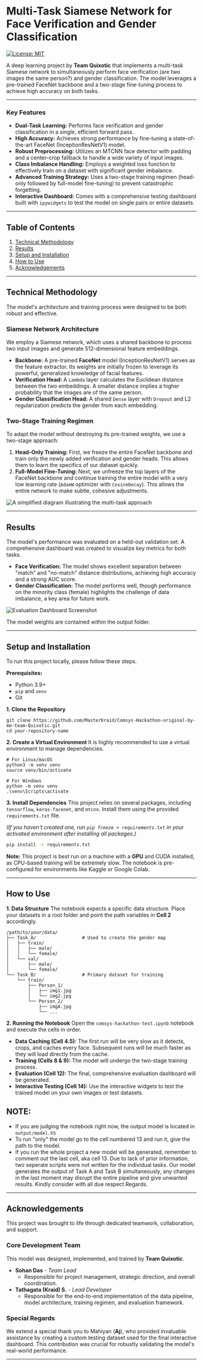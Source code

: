 # Multi-Task Siamese Network for Face Verification and Gender Classification

[![License: MIT](https://img.shields.io/badge/License-MIT-yellow.svg)](https://opensource.org/licenses/MIT)

A deep learning project by **Team Quixotic** that implements a multi-task Siamese network to simultaneously perform face verification (are two images the same person?) and gender classification. The model leverages a pre-trained FaceNet backbone and a two-stage fine-tuning process to achieve high accuracy on both tasks.

---

### Key Features

-   **Dual-Task Learning:** Performs face verification and gender classification in a single, efficient forward pass.
-   **High Accuracy:** Achieves strong performance by fine-tuning a state-of-the-art FaceNet (InceptionResNetV1) model.
-   **Robust Preprocessing:** Utilizes an MTCNN face detector with padding and a center-crop fallback to handle a wide variety of input images.
-   **Class Imbalance Handling:** Employs a weighted loss function to effectively train on a dataset with significant gender imbalance.
-   **Advanced Training Strategy:** Uses a two-stage training regimen (head-only followed by full-model fine-tuning) to prevent catastrophic forgetting.
-   **Interactive Dashboard:** Comes with a comprehensive testing dashboard built with `ipywidgets` to test the model on single pairs or entire datasets.

---

## Table of Contents
1.  [Technical Methodology](#technical-methodology)
2.  [Results](#results)
3.  [Setup and Installation](#setup-and-installation)
4.  [How to Use](#how-to-use)
5.  [Acknowledgements](#acknowledgements)

---

## Technical Methodology

The model's architecture and training process were designed to be both robust and effective.

### Siamese Network Architecture
We employ a Siamese network, which uses a shared backbone to process two input images and generate 512-dimensional feature embeddings.

-   **Backbone:** A pre-trained **FaceNet** model (InceptionResNetV1) serves as the feature extractor. Its weights are initially frozen to leverage its powerful, generalized knowledge of facial features.
-   **Verification Head:** A `Lambda` layer calculates the Euclidean distance between the two embeddings. A smaller distance implies a higher probability that the images are of the same person.
-   **Gender Classification Head:** A shared `Dense` layer with `Dropout` and L2 regularization predicts the gender from each embedding.

### Two-Stage Training Regimen
To adapt the model without destroying its pre-trained weights, we use a two-stage approach:

1.  **Head-Only Training:** First, we freeze the entire FaceNet backbone and train only the newly added verification and gender heads. This allows them to learn the specifics of our dataset quickly.
2.  **Full-Model Fine-Tuning:** Next, we unfreeze the top layers of the FaceNet backbone and continue training the entire model with a very low learning rate (`AdamW` optimizer with `CosineDecay`). This allows the entire network to make subtle, cohesive adjustments.

 
![A simplified diagram illustrating the multi-task approach](img/diag.jpg)

---

## Results

The model's performance was evaluated on a held-out validation set. A comprehensive dashboard was created to visualize key metrics for both tasks.

-   **Face Verification:** The model shows excellent separation between "match" and "no-match" distance distributions, achieving high accuracy and a strong AUC score.
-   **Gender Classification:** The model performs well, though performance on the minority class (female) highlights the challenge of data imbalance, a key area for future work.


![Evaluation Dashboard Screenshot](img/output1.png)

The model weights are contained within the output folder.

---

## Setup and Installation

To run this project locally, please follow these steps.

**Prerequisites:**
-   Python 3.9+
-   `pip` and `venv`
-   Git

**1. Clone the Repository**
```
git clone https://github.com/MasterKraid/Comsys-Hackathon-original-by-me-team-Quixotic.git
cd your-repository-name
```

**2. Create a Virtual Environment**
It is highly recommended to use a virtual environment to manage dependencies.

```
# For Linux/macOS
python3 -m venv venv
source venv/bin/activate

# For Windows
python -m venv venv
.\venv\Scripts\activate

```

**3. Install Dependencies**
This project relies on several packages, including `tensorflow`, `keras-facenet`, and `mtcnn`. Install them using the provided `requirements.txt` file.

*(If you haven't created one, run `pip freeze > requirements.txt` in your activated environment after installing all packages.)*
```bash
pip install -r requirements.txt
```
**Note:** This project is best run on a machine with a **GPU** and CUDA installed, as CPU-based training will be extremely slow. The notebook is pre-configured for environments like Kaggle or Google Colab.

---

## How to Use

**1. Data Structure**
The notebook expects a specific data structure. Place your datasets in a root folder and point the path variables in **Cell 2** accordingly.

```
/path/to/your/data/
├── Task_A/                 # Used to create the gender map
│   ├── train/
│   │   ├── male/
│   │   └── female/
│   └── val/
│       ├── male/
│       └── female/
└── Task_B/                 # Primary dataset for training
    └── train/
        ├── Person_1/
        │   ├── img1.jpg
        │   └── img2.jpg
        └── Person_2/
            ├── imgA.jpg
            └── ...
```

**2. Running the Notebook**
Open the `comsys-hackathon-test.ipynb` notebook and execute the cells in order.

-   **Data Caching (Cell 4.5):** The first run will be very slow as it detects, crops, and caches every face. Subsequent runs will be much faster as they will load directly from the cache.
-   **Training (Cells 8 & 9):** The model will undergo the two-stage training process.
-   **Evaluation (Cell 12):** The final, comprehensive evaluation dashboard will be generated.
-   **Interactive Testing (Cell 14):** Use the interactive widgets to test the trained model on your own images or test datasets.

## NOTE:
*   If you are judging the notebook right now, the output model is located in ```output/model.h5```
*   To run "only" the model go to the cell numbered 13 and run it, give the path to the model.
*   If you run the whole project a new model will be generated, remember to comment out the last cell, aka cell 13.
Due to lack of prior information, two seperate scripts were not written for the individual tasks. Our model generates the output of Task A and Task B simultaneously, any changes in the last moment may disrupt the entire pipeline and give unwanted results. Kindly consider with all due respect.Regards.
---

## Acknowledgements

This project was brought to life through dedicated teamwork, collaboration, and support.

### Core Development Team
This model was designed, implemented, and trained by **Team Quixotic**.

-   **Sohan Das** - *Team Lead*
    -   Responsible for project management, strategic direction, and overall coordination.
-   **Tathagata (Kraid) S.** - *Lead Developer*
    -   Responsible for the end-to-end implementation of the data pipeline, model architecture, training regimen, and evaluation framework.

### Special Regards
We extend a special thank you to Mahiyan (**Aj**), who provided invaluable assistance by creating a custom testing dataset used for the final interactive dashboard. This contribution was crucial for robustly validating the model's real-world performance.

---
